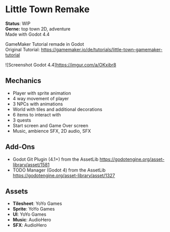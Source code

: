 # Little Town Remake

**Status**: WIP  
**Gerne:** top town 2D, adventure  
Made with Godot 4.4  

GameMaker Tutorial remade in Godot  
Original Tutorial: https://gamemaker.io/de/tutorials/little-town-gamemaker-tutorial

![Screenshot Godot 4.4]https://imgur.com/a/OKxibr8

## Mechanics
- Player with sprite animation
- 4 way movement of player
- 3 NPCs with animations
- World with tiles and additional decorations
- 6 items to interact with
- 3 quests
- Start screen and Game Over screen
- Music, ambience SFX, 2D audio, SFX

## Add-Ons
- Godot Git Plugin (4.1+) from the AssetLib https://godotengine.org/asset-library/asset/1581
- TODO Manager (Godot 4) from the AssetLib https://godotengine.org/asset-library/asset/1327

## Assets
- **Tilesheet**: YoYo Games
- **Sprite**: YoYo Games
- **UI**: YoYo Games
- **Music**: AudioHero
- **SFX**: AudioHero
